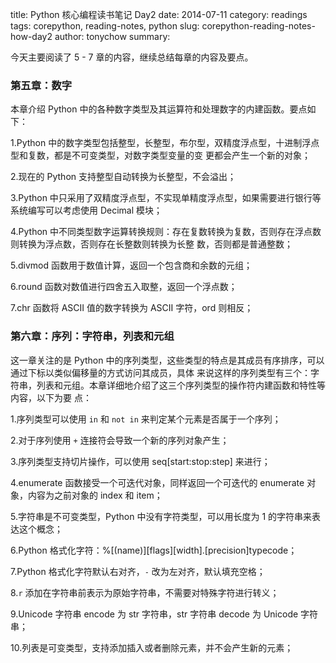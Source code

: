title: Python 核心编程读书笔记 Day2
date: 2014-07-11
category: readings
tags: corepython, reading-notes, python
slug: corepython-reading-notes-how-day2
author: tonychow
summary: 

今天主要阅读了 5 - 7 章的内容，继续总结每章的内容及要点。

### 第五章：数字

本章介绍 Python 中的各种数字类型及其运算符和处理数字的内建函数。要点如下：

1.Python 中的数字类型包括整型，长整型，布尔型，双精度浮点型，十进制浮点型和复数，都是不可变类型，对数字类型变量的变
更都会产生一个新的对象；

2.现在的 Python 支持整型自动转换为长整型，不会溢出；

3.Python 中只采用了双精度浮点型，不实现单精度浮点型，如果需要进行银行等系统编写可以考虑使用 Decimal 模块；

4.Python 中不同类型数字运算转换规则：存在复数转换为复数，否则存在浮点数则转换为浮点数，否则存在长整数则转换为长整
数，否则都是普通整数；

5.divmod 函数用于数值计算，返回一个包含商和余数的元组；

6.round 函数对数值进行四舍五入取整，返回一个浮点数；

7.chr 函数将 ASCII 值的数字转换为 ASCII 字符，ord 则相反；

### 第六章：序列：字符串，列表和元组

这一章关注的是 Python 中的序列类型，这些类型的特点是其成员有序排序，可以通过下标以类似偏移量的方式访问其成员，具体
来说这样的序列类型有三个：字符串，列表和元组。本章详细地介绍了这三个序列类型的操作符内建函数和特性等内容，以下为要
点：

1.序列类型可以使用 `in` 和 `not in` 来判定某个元素是否属于一个序列；

2.对于序列使用 `+` 连接符会导致一个新的序列对象产生；

3.序列类型支持切片操作，可以使用 seq[start:stop:step] 来进行；

4.enumerate 函数接受一个可迭代对象，同样返回一个可迭代的 enumerate 对象，内容为之前对象的 index 和 item；

5.字符串是不可变类型，Python 中没有字符类型，可以用长度为 1 的字符串来表达这个概念；

6.Python 格式化字符：%[(name)][flags][width].[precision]typecode；

7.Python 格式化字符默认右对齐，`-` 改为左对齐，默认填充空格；

8.`r` 添加在字符串前表示为原始字符串，不需要对特殊字符进行转义；

9.Unicode 字符串 encode 为 str 字符串，str 字符串 decode 为 Unicode 字符串；

10.列表是可变类型，支持添加插入或者删除元素，并不会产生新的元素；

